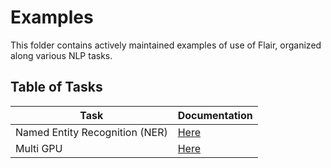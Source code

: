 # Examples

This folder contains actively maintained examples of use of Flair, organized along various NLP tasks.

## Table of Tasks

| Task                     | Documentation
|--------------------------| -------------
| Named Entity Recognition (NER) | [Here](ner/)
| Multi GPU                | [Here](multi_gpu/)
